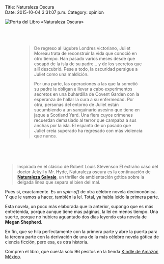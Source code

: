 Title: Naturaleza Oscura    
Date: 2015-10-04 3:31:07 p.m.
Category: opinion    


<div class="row">
  <div class="col-md-4 col-sm-12">
    <img class="align center size-full" src="https://media.toledano.org/images/2015/naturaleza_oscura.jpg" alt="Porta del Libro «Naturaleza Oscura»" />
  </div>
  <div class="col-md-8 col-sm-12" style="padding:55px;">
<blockquote>
<p>De regreso al lúgubre Londres victoriano, Juliet Moreau trata de reconstruir la vida que conoció en otro tiempo. Han pasado varios meses desde que escapó de la isla de su padre… y de los secretos que allí descubrió. Pese a todo, la oscuridad persigue a Juliet como una maldición.</p>

<p>Por una parte, las operaciones a las que la sometió su padre la obligan a llevar a cabo experimentos secretos en una buhardilla de Covent Garden con la esperanza de hallar la cura a su enfermedad. Por otra, personas del entorno de Juliet están sucumbiendo a un sanguinario asesino que tiene en jaque a Scotland Yard. Una fiera cuyos crímenes recuerdan demasiado al terror que campaba a sus anchas por la isla. El espanto de un pasado que Juliet creía superado ha regresado con más violencia que nunca.</p>
</blockquote>
  </div>
</div>

> Inspirada en el clásico de Robert Louis Stevenson El extraño caso del doctor Jekyll y Mr. Hyde, Naturaleza oscura es la continuación de [__Naturaleza Salvaje__](http://yo.toledano.org/naturaleza-salvaje/), un thriller de ambientación gótica sobre la delgada línea que separa el bien del mal.

Pues si, exactamente. Es un _spin-off_ de otra célebre novela decimonónica. Y que le vamos a hacer, también la leí. Total, ya había leído la primera parte.

Esta novela, un poco más elaborada que la anterior, supongo que es más entretenida, porque aunque tiene mas páginas, la leí en menos tiempo. Una suerte, porque no hubiera aguantado dos días leyendo esta novela de __Megan Shepherd__.

En fin, que se hila perfectamente con la primera parte y abre la puerta para la tercera parte con la derivación de una de la más célebre novela gótica de ciencia ficción, pero esa, es otra historia.

Compren el libro, que cuesta solo 96 pesitos en la tienda [Kindle de Amazon México](http://goo.gl/o6hTys).
